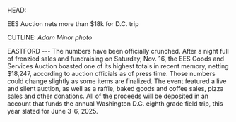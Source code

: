 HEAD:

EES Auction nets more than \$18k for D.C. trip

CUTLINE: *Adam Minor photo*

EASTFORD --- The numbers have been officially crunched. After a night
full of frenzied sales and fundraising on Saturday, Nov. 16, the EES
Goods and Services Auction boasted one of its highest totals in recent
memory, netting \$18,247, according to auction officials as of press
time. Those numbers could change slightly as some items are finalized.
The event featured a live and silent auction, as well as a raffle, baked
goods and coffee sales, pizza sales and other donations. All of the
proceeds will be deposited in an account that funds the annual
Washington D.C. eighth grade field trip, this year slated for June 3-6,
2025.
